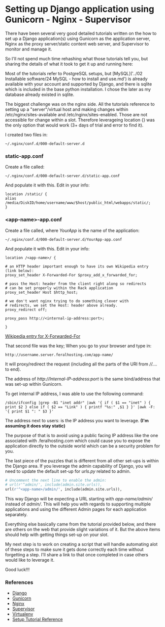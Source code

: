 # Setting up Django application using Gunicorn - Nginx - Supervisor

        
There have been several very good detailed tutorials written on the how to set up a Django application(s) using Gunicorn as the application server, Nginx as the proxy server/static content web server, and Supervisor to monitor and manage it.

So I'll not spend much time rehashing what those tutorials tell you, but sharing the details of what it took to get it up and running here:

Most of the tutorials refer to PostgreSQL setups, but [MySQL]('../02 Installable software/24 MySQL - how to install and use.md') is already available with your account and supported by Django, and there is sqlite which is included in the base python installation. I chose the later as my database already existed in sqlite.

The biggest challenge was on the nginx side. All the tutorials reference to setting up a "server"/virtual host and making changes within /etc/nginx/sites-available and /etc/nginx/sites-enabled. Those are not accessible for change within a slot. Therefore leverageing location {} was the only option that would work (3+ days of trial and error to find it).

I created two files in:

```shell
~/.nginx/conf.d/000-default-server.d
```

### static-app.conf
Create a file called:

```shell
~/.nginx/conf.d/000-default-server.d/static-app.conf
```

And populate it with this. Edit in your info:

```nginx
location /static/ {
alias /media/DiskID/home/username/www/$host/public_html/webapps/static/;
}
```

### \<app-name\>-app.conf

Create a file called, where *YourApp* is the name of the application:

```shell
~/.nginx/conf.d/000-default-server.d/YourApp-app.conf
```

And populate it with this. Edit in your info:

```nginx
location /<app-name>/ {

# an HTTP header important enough to have its own Wikipedia entry (link below):
proxy_set_header X-Forwarded-For $proxy_add_x_forwarded_for;

# pass the Host: header from the client right along so redirects
# can be set properly within the Rack application
proxy_set_header Host $http_host;

# we don't want nginx trying to do something clever with
# redirects, we set the Host: header above already.
proxy_redirect off;

proxy_pass http://<internal-ip-address:port>;

}
```
[Wikipedia entry for X-Forwarded-For](http://en.wikipedia.org/wiki/X-Forwarded-For)

That second file was the key; When you go to your browser and type in:

`http://username.server.feralhosting.com/app-name/`

It will proxy/redirect the request (including all the parts of the URI from */<app-name>/....* to end).

The address of *http://Internal-IP-address:port* is the same bind/address that was set-up within Gunicorn.

To get internal IP address, I was able to use the following command:

```shell
/sbin/ifconfig |grep -B1 "inet addr" |awk '{ if ( $1 == "inet" ) { print $2 } else if ( $2 == "Link" ) { printf "%s:" ,$1 } }' |awk -F: '{ print $1 ": " $3 }'
```

The address next to users: is the IP address you want to leverage. **(I'm assuming it does stay static)**

The purpose of that is to avoid using a public facing IP address like the one associated with <slot>.feralhosting.com which could cause you to expose the application directly to the outside world which can be a security problem for you.

The last piece of the puzzles that is different from all other set-ups is within the Django area. If you leverage the admin capability of Django, you will need to update the default set-up for *urls.py* related to admin.

```python
# Uncomment the next line to enable the admin:
# url(r'^admin/', include(admin.site.urls)),
url(r'^<app-name>/admin/', include(admin.site.urls)),
```

This way Django will be expecting a URL starting with *app-name/admin/* instead of *admin/*. This will help you with regards to supporting multiple applications and using the different Admin pages for each application separately. 

Everything else basically came from the tutorial provided below, and there are others on the web that provide slight variations of it. But the above items should help with getting things set-up on your slot. 

My next step is to work on creating a script that will handle automating alot of these steps to make sure it gets done correctly each time without forgetting a step. I'll share a link to that once completed in case others would like to leverage it.

Good luck!!!

### References
- [Django](https://www.djangoproject.com/)
- [Gunicorn](http://gunicorn.org/)
- [Nginx](http://nginx.org/)
- [Supervisor](http://supervisord.org/)
- [Virtualenv](http://www.virtualenv.org/en/latest/)
- [Setup Tutorial Reference](http://michal.karzynski.pl/blog/2013/06/09/django-nginx-gunicorn-virtualenv-supervisor/)
